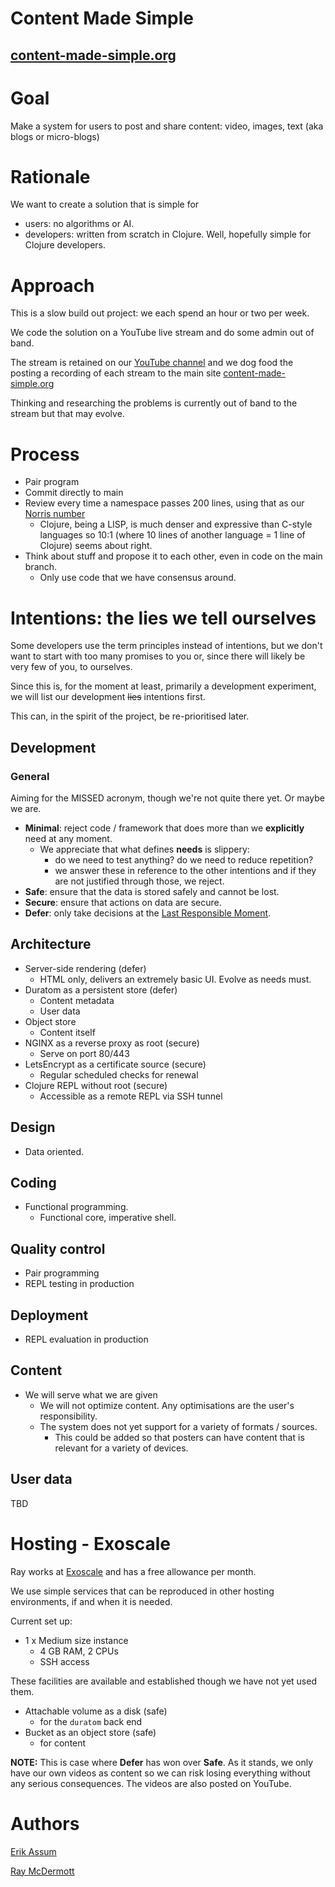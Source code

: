 # Content Made Simple

## [content-made-simple.org](https://content-made-simple.org/)

# Goal

Make a system for users to post and share content: video, images, text (aka blogs or micro-blogs)

# Rationale

We want to create a solution that is simple for 
- users: no algorithms or AI.
- developers: written from scratch in Clojure. Well, hopefully simple for Clojure developers.

# Approach

This is a slow build out project: we each spend an hour or two per week. 

We code the solution on a YouTube live stream and do some admin out of band.

The stream is retained on our [YouTube channel](https://www.youtube.com/@ContentMadeSimple) and we dog food the posting a recording of each stream to the main site [content-made-simple.org](https://content-made-simple.org/)

Thinking and researching the problems is currently out of band to the stream but that may evolve.

# Process

- Pair program
- Commit directly to main
- Review every time a namespace passes 200 lines, using that as our [Norris number](https://www.teamten.com/lawrence/writings/norris-numbers.html)
  - Clojure, being a LISP, is much denser and expressive than C-style languages so 10:1 (where 10 lines of another language = 1 line of Clojure) seems about right.
- Think about stuff and propose it to each other, even in code on the main branch.
  - Only use code that we have consensus around.

# Intentions: the lies we tell ourselves

Some developers use the term principles instead of intentions, but we don't want to start with too many promises to you or, since there will likely be very few of you, to ourselves. 

Since this is, for the moment at least, primarily a development experiment, we will list our development ~~lies~~ intentions first.

This can, in the spirit of the project, be re-prioritised later.

## Development

### General

Aiming for the MISSED acronym, though we're not quite there yet. Or maybe we are.

- **Minimal**: reject code / framework that does more than we **explicitly** need at any moment.
  - We appreciate that what defines **needs** is slippery: 
    - do we need to test anything? do we need to reduce repetition?
    - we answer these in reference to the other intentions and if they are not justified through those, we reject.
- **Safe**: ensure that the data is stored safely and cannot be lost.
- **Secure**: ensure that actions on data are secure.
- **Defer**: only take decisions at the [Last Responsible Moment](https://blog.codinghorror.com/the-last-responsible-moment/).

## Architecture

- Server-side rendering (defer)
  - HTML only, delivers an extremely basic UI. Evolve as needs must.
- Duratom as a persistent store (defer)
  - Content metadata
  - User data
- Object store
  - Content itself
- NGINX as a reverse proxy as root (secure)
  - Serve on port 80/443
- LetsEncrypt as a certificate source (secure)
  - Regular scheduled checks for renewal
- Clojure REPL without root (secure)
  - Accessible as a remote REPL via SSH tunnel

## Design

- Data oriented.

## Coding

- Functional programming.
  - Functional core, imperative shell.

## Quality control

- Pair programming
- REPL testing in production

## Deployment

- REPL evaluation in production

## Content

- We will serve what we are given
  - We will not optimize content. Any optimisations are the user's responsibility.
  - The system does not yet support for a variety of formats / sources. 
    - This could be added so that posters can have content that is relevant for a variety of devices.

## User data

TBD

# Hosting - Exoscale
Ray works at [Exoscale](https://community.exoscale.com/platform/products-and-services/) and has a free allowance per month.

We use simple services that can be reproduced in other hosting environments, if and when it is needed.

Current set up:
- 1 x Medium size instance
  - 4 GB RAM, 2 CPUs
  - SSH access

These facilities are available and established though we have not yet used them.
- Attachable volume as a disk (safe)
  - for the `duratom` back end
- Bucket as an object store (safe)
  - for content

**NOTE:** This is case where **Defer** has won over **Safe**. As it stands, we only have our own videos as content so we can risk losing everything without any serious consequences. The videos are also posted on YouTube.

# Authors

[Erik Assum](https://github.com/orgs/content-made-simple/people/slipset)

[Ray McDermott](https://github.com/orgs/content-made-simple/people/raymcdermott)

